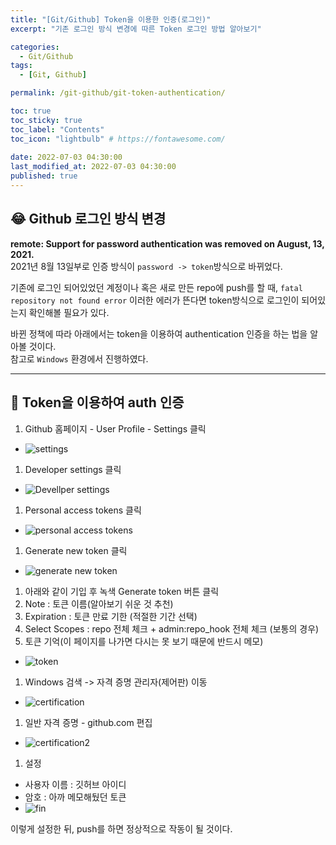 ```yaml
---
title: "[Git/Github] Token을 이용한 인증(로그인)"
excerpt: "기존 로그인 방식 변경에 따른 Token 로그인 방법 알아보기"

categories:
  - Git/Github
tags:
  - [Git, Github]

permalink: /git-github/git-token-authentication/

toc: true
toc_sticky: true
toc_label: "Contents"
toc_icon: "lightbulb" # https://fontawesome.com/
 
date: 2022-07-03 04:30:00
last_modified_at: 2022-07-03 04:30:00
published: true
---
```


## 😂 Github 로그인 방식 변경

**remote: Support for password authentication was removed on August, 13, 2021.**  
2021년 8월 13일부로 인증 방식이 `password -> token`방식으로 바뀌었다.  

기존에 로그인 되어있었던 계정이나 혹은 새로 만든 repo에 push를 할 때, `fatal repository not found error` 이러한 에러가 뜬다면 token방식으로 로그인이 되어있는지 확인해볼 필요가 있다.  

바뀐 정책에 따라 아래에서는 token을 이용하여 authentication 인증을 하는 법을 알아볼 것이다.  
참고로 `Windows` 환경에서 진행하였다.  

---  

## 🔐 Token을 이용하여 auth 인증

1. Github 홈페이지 - User Profile - Settings 클릭  
- ![settings](/assets/images/post_img/git-token-authentication/setting.png)  
1. Developer settings 클릭
- ![Devellper settings](/assets/images/post_img/git-token-authentication/developer.png)     
1. Personal access tokens 클릭
- ![personal access tokens](/assets/images/post_img/git-token-authentication/personal_access_tokens.png)     
1. Generate new token 클릭
- ![generate new token](/assets/images/post_img/git-token-authentication/generate_new_token.png)     
1. 아래와 같이 기입 후 녹색 Generate token 버튼 클릭
  1. Note : 토큰 이름(알아보기 쉬운 것 추천)
  1. Expiration : 토큰 만료 기한 (적절한 기간 선택)
  1. Select Scopes : repo 전체 체크 + admin:repo_hook 전체 체크 (보통의 경우)
1. 토큰 기억(이 페이지를 나가면 다시는 못 보기 때문에 반드시 메모)
- ![token](/assets/images/post_img/git-token-authentication/token.png)     
1. Windows 검색 -> 자격 증명 관리자(제어판) 이동
- ![certification](/assets/images/post_img/git-token-authentication/certification.JPG)     
1. 일반 자격 증명 - github.com 편집
- ![certification2](/assets/images/post_img/git-token-authentication/certification2.png)     
1. 설정
- 사용자 이름 : 깃허브 아이디
- 암호 : 아까 메모해뒀던 토큰
- ![fin](/assets/images/post_img/git-token-authentication/fin.png)     

이렇게 설정한 뒤, push를 하면 정상적으로 작동이 될 것이다.  